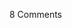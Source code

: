 <span class="commentheader">8 Comments</span>

<!--


<div class="commentdivider">
<span class="commentauthorbox">Posted by <a href="http://www.pascal.com/cgi-bin/mt/mt-comments.cgi?__mode=red&id=1046">Lauren Di Vito</a></span>
<span class="commentdatebox">Tuesday, September 26, 2006</span>
<span class="commenttimebox">11:22 AM</span>
</div>
<div class="commentbody">I hate Bush.  I loveeee this post. =]</div>
<div class="commentdivider">
<span class="commentauthorbox">Posted by <a href="mailto&#58;pas90cal&#64;hotmail&#46;com">Pascal Freij</a></span>
<span class="commentdatebox">Monday, November 27, 2006</span>
<span class="commenttimebox">11:46 AM</span>
</div>
<div class="commentbody">My name is also pascal and fags like you give a bad name to us other pascals so why don’t you just shut it down fuck face?</div>
<div class="commentdivider">
<span class="commentauthorbox">Posted by <a href="mailto&#58;click_my_dick&#64;hotmail&#46;com">Jack Bong</a></span>
<span class="commentdatebox">Monday, November 27, 2006</span>
<span class="commenttimebox">11:51 AM</span>
</div>
<div class="commentbody">Is u is, or is u ain’t a homo? Has my homo found somebody who… is a homo? To u he will be true/ from the homies up in Bronx/New Jersy</div>
<div class="commentdivider">
<span class="commentauthorbox">Posted by <a href="http://www.pascal.com/cgi-bin/mt/mt-comments.cgi?__mode=red&id=1058">Pascal</a></span>
<span class="commentdatebox">Monday, February 26, 2007</span>
<span class="commenttimebox">11:36 AM</span>
</div>
<div class="commentbody">HEy that pascal who was calling you names is an asshole, keep it real pascal</div>
<div class="commentdivider">
<span class="commentauthorbox">Posted by Phil</span>
<span class="commentdatebox">Monday, April  2, 2007</span>
<span class="commenttimebox"> 5:35 PM</span>
</div>
<div class="commentbody">Any more, it doesn’t matter who the president is, they are all screw ups.  THis war sucks, but it is happening so lets get it over with and stop panddering to the people who want to go easy on our ‘enemy’.  Go in, kick ass, and be done with the whole thing.</div>
<div class="commentdivider">
<span class="commentauthorbox">Posted by Micky_Pal_Taog</span>
<span class="commentdatebox">Thursday, May 17, 2007</span>
<span class="commenttimebox">12:30 PM</span>
</div>
<div class="commentbody">To Phil,

Its your “boys” who’re getting their “asses” kicked numbnut, along with the ordinary iraqui citizens. Like all wars the nutcase scumbags, from the leaders (Bush/Saddam) to the ignorant racist rednecks (Abu Ghraib US soldiers / Al-Quaeda) peddle their psychopathic tendencies </div>

<div class="commentdivider">
<span class="commentauthorbox">Posted by P@iper...</span>
<span class="commentdatebox">Monday, May 21, 2007</span>
<span class="commenttimebox">12:50 PM</span>
</div>
<div class="commentbody">I think, that you could name your sait in other name… now i am looking for Blez Paskal… and it opened this page… so i think its a realy wrong to left your name on this… hmmm… sorry for my english, i’m lithuanian… :D~ heh… well, wish me luck, i’m going to keep searching for that guy… :D eh… he couldn’t just not create that stupid program… :((( BYE BYE (ATE) :)</div>
<div class="commentdivider">
<span class="commentauthorbox">Posted by Bill21727</span>
<span class="commentdatebox">Sunday, June  3, 2007</span>
<span class="commenttimebox"> 8:29 PM</span>
</div>
<div class="commentbody">3,300 people dead who will never have the chance to have  children, or grandchildren…in 100 years 30,000 lives that will never be.  What dreams lost?  What poems not written? What discoveries not made?  All for a war built on a lie, fought against a people who did not attack us, so that the vanity of one president could be served in vengence against another man who sought to kill his father.

(Saddam Hussein attempted to assasinate Papa Bush.)

And as for the money spent? It could have paid for 1,000,000 young men & women to go to college for four years. How bright a future would we all have if that had come to pass?</div> -->
